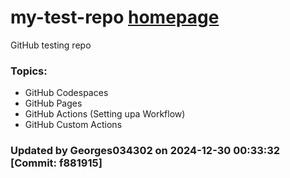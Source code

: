 # my-test-repo <a href="https://georges034302.github.io/my-test-repo/"> homepage</a>

GitHub testing repo 

### Topics:
* GitHub Codespaces
* GitHub Pages
* GitHub Actions (Setting upa Workflow)
* GitHub Custom Actions
### Updated by Georges034302 on 2024-12-30 00:33:32 [Commit: f881915]
